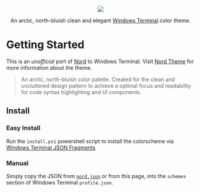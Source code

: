 <p align="center"><a href="https://github.com/thismat/nord-windows-terminal?t=123" target="_blank"><img src="https://github.com/thismat/nord-windows-terminal/blob/main/screenshot.png?raw=true&t=123"/></a></p>

<p align="center">An arctic, north-bluish clean and elegant <a href="https://github.com/microsoft/terminal">Windows Terminal</a> color theme.</p>


# Getting Started

This is an _unofficial_ port of [Nord](https://www.nordtheme.com/) to Windows Terminal. Visit [Nord Theme](https://www.nordtheme.com/) for more information about the theme. 

> An arctic, north-bluish color palette.
 Created for the clean and uncluttered design pattern to achieve a optimal focus and readability for code syntax highlighting and UI components.

## Install

### Easy Install

Run the `install.ps1` powershell script to install the colorscheme via [Windows Terminal JSON Fragments](https://docs.microsoft.com/en-us/windows/terminal/json-fragment-extensions#where-to-place-the-json-fragment-files)

### Manual

Simply copy the JSON from [`nord.json`](https://raw.githubusercontent.com/thismat/nord-windows-terminal/main/nord.json) or from this page, into the `schemes` section of Windows Terminal `profile.json`.
